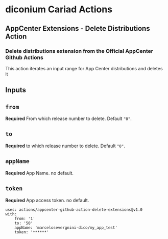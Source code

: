 # diconium Cariad Actions
## AppCenter Extensions - Delete Distributions Action
### Delete distributions extension from the Official AppCenter Github Actions

This action iterates an input range for App Center distributions and deletes it

## Inputs

## `from`

**Required** From which release number to delete. Default `"0"`.

## `to`

**Required** to which release number to delete. Default `"0"`.

## `appName`

**Required** App Name. no default.

## `token`

**Required** App access token. no default.
```
uses: actions/appcenter-github-action-delete-extensions@v1.0
with:
    from: '1'
    to: '50'
    appName: 'marcelosevergnini-dico/my_app_test'
    token: '******'
```